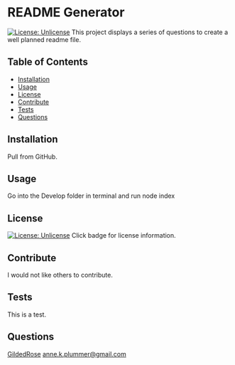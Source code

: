 
# README Generator 

  [![License: Unlicense](https://img.shields.io/badge/license-Unlicense-blue.svg)](http://unlicense.org/)
  This project displays a series of questions to create a well planned readme file.
  
## Table of Contents
  * [Installation](#installation)
  * [Usage](#usage)
  * [License](#license)
  * [Contribute](#contribute)
  * [Tests](#test)
  * [Questions](#questions)

## Installation 
  Pull from GitHub.

## Usage
  Go into the Develop folder in terminal and run node index

## License
  [![License: Unlicense](https://img.shields.io/badge/license-Unlicense-blue.svg)](http://unlicense.org/) 
  Click badge for license information.

## Contribute
  I would not like others to contribute.

## Tests
  This is a test.

## Questions
  [GildedRose](http://github.com/GildedRose)
  [anne.k.plummer@gmail.com](mailto:anne.k.plummer@gmail.com)


